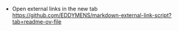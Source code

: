* Open external links in the new tab https://github.com/EDDYMENS/markdown-external-link-script?tab=readme-ov-file